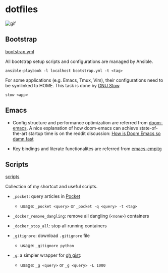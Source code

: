 # dotfiles

![gif](https://thumbs.gfycat.com/AlarmingCoordinatedEarwig-max-1mb.gif)


## Bootstrap

[bootstrap.yml](./bootstrap.yml)

All bootstrap setup scripts and configurations are managed by Ansible.

```
ansible-playbook -l localhost bootstrap.yml -t <tag>
```

For some applications (e.g. Emacs, Tmux, Vim), their configurations need to be symlinked to HOME.
This task is done by [GNU Stow](https://www.gnu.org/software/stow/manual/stow.html).

```
stow <app>
```


## Emacs

+ Config structure and performance optimization are referred from [doom-emacs](https://github.com/hlissner/doom-emacs/).
A nice explanation of how doom-emacs can achieve state-of-the-art startup time is on the reddit discussion: [How is Doom Emacs so damn fast](https://www.reddit.com/r/emacs/comments/f3ed3r/how_is_doom_emacs_so_damn_fast)

+ Key bindings and literate functionalites are referred from [emacs-cmpitg](https://github.com/cmpitg/emacs-cmpitg)


## Scripts

[scripts](./scripts)

Collection of my shortcut and useful scripts.

+ `_pocket`: query articles in [Pocket](https://app.getpocket.com/)
  - usage: `_pocket <query>` or `_pocket -q <query> -t <tag>`

+ `_docker_remove_dangling`: remove all dangling (`<none>`) containers

+ `_docker_stop_all`: stop all running containers

+ `_gitignore`: download `.gitignore` file
  - usage: `_gitignore python`

+ `_g`: a simpler wrapper for [gh gist](https://cli.github.com/manual/gh_gist):
  - usage: `_g <query>` or `_g <query> -L 1000`
